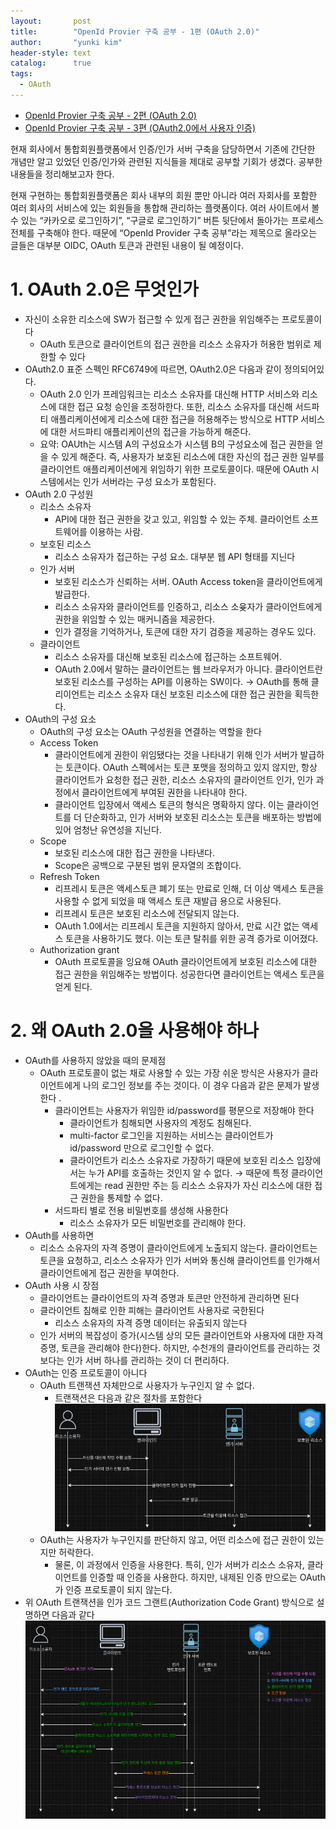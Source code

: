 ```yaml
---
layout:       post
title:        "OpenId Provier 구축 공부 - 1편 (OAuth 2.0)"
author:       "yunki kim"
header-style: text
catalog:      true
tags:
  - OAuth
---
```


- [OpenId Provier 구축 공부 - 2편 (OAuth 2.0)](https://www.skullkim-dev.com/2025/02/17/oauth2-token-protection/)
- [OpenId Provier 구축 공부 - 3편 (OAuth2.0에서 사용자 인증)](https://www.skullkim-dev.com/2025/02/27/oidc-openid/)

현재 회사에서 통합회원플랫폼에서 인증/인가 서버 구축을 담당하면서 기존에 간단한 개념만 알고 있었던 인증/인가와 관련된 지식들을 제대로 공부할 기회가 생겼다. 공부한 내용들을 정리해보고자 한다.

현재 구현하는 통합회원플랫폼은 회사 내부의 회원 뿐만 아니라 여러 자회사를 포함한 여러 회사의 서비스에 있는 회원들을 통합해 관리하는 플랫폼이다. 여러 사이트에서 볼 수 있는 “카카오로 로그인하기”, “구글로 로그인하기” 버튼 뒷단에서 돌아가는 프로세스 전체를 구축해야 한다. 때문에 “OpenId Provider 구축 공부”라는 제목으로 올라오는 글들은 대부분 OIDC, OAuth 토큰과 관련된 내용이 될 예정이다.

# 1. OAuth 2.0은 무엇인가

- 자신이 소유한 리소스에 SW가 접근할 수 있게 접근 권한을 위임해주는 프로토콜이다
    - OAuth 토큰으로 클라이언트의 접근 권한을 리소스 소유자가 허용한 범위로 제한할 수 있다
- OAuth2.0 표준 스펙인 RFC6749에 따르면, OAuth2.0은 다음과 같이 정의되어있다.
    - OAuth 2.0 인가 프레임워크는 리소스 소유자를 대신해 HTTP 서비스와 리소스에 대한 접근 요청 승인을 조정하한다. 또한,  리소스 소유자를 대신해 서드파티 애플리케이션에게 리소스에 대한 접근을 허용해주는 방식으로 HTTP 서비스에 대한 서드파티 애플리케이션의 접근을 가능하게 해준다.
    - 요약: OAUth는 시스템 A의 구성요소가 시스템 B의 구성요소에 접근 권한을 얻을 수 있게 해준다. 즉, 사용자가 보호된 리소스에 대한 자신의 접근 권한 일부를 클라이언트 애플리케이션에게 위임하기 위한 프로토콜이다. 때문에 OAuth 시스템에서는 인가 서버라는 구성 요소가 포함된다.
- OAuth 2.0 구성원
    - 리소스 소유자
        - API에 대한 접근 권한을 갖고 있고, 위임할 수 있는 주체. 클라이언트 소프트웨어를 이용하는 사람.
    - 보호된 리소스
        - 리소스 소유자가 접근하는 구성 요소. 대부분 웹 API 형태를 지닌다
    - 인가 서버
        - 보호된 리소스가 신뢰하는 서버. OAuth Access token을 클라이언트에게 발급한다.
        - 리소스 소유자와 클라이언트를 인증하고, 리소스 소윶자가 클라이언트에게 권한을 위임할 수 있는 매커니즘을 제공한다.
        - 인가 결정을 기억하거나, 토큰에 대한 자기 검증을 제공하는 경우도 있다.
    - 클라이언트
        - 리소스 소유자를 대신해 보호된 리소스에 접근하는 소프트웨어.
        - OAuth 2.0에서 말하는 클라이언트는 웹 브라우저가 아니다. 클라이언트란 보호된 리소스를 구성하는 API를 이용하는 SW이다. → OAuth를 통해 클리이언트는 리소스 소유자 대신 보호된 리소스에 대한 접근 권한을 획득한다.
- OAuth의 구성 요소
    - OAuth의 구성 요소는 OAuth 구성원을 연결하는 역할을 한다
    - Access Token
        - 클라이언트에게 권한이 위임됐다는 것을 나타내기 위해 인가 서버가 발급하는 토큰이다. OAuth 스펙에서는 토큰 포맷을 정의하고 있지 않지만, 항상 클라이언트가 요청한 접근 권한, 리소스 소유자의 클라이언트 인가, 인가 과정에서 클라이언트에게 부여된 권한을 나타내야 한다.
        - 클라이언트 입장에서 액세스 토큰의 형식은 명확하지 않다. 이는 클라이언트를 더 단순화하고, 인가 서버와 보호된 리소스는 토큰을 배포하는 방법에 있어 엄청난 유연성을 지닌다.
    - Scope
        - 보호된 리소스에 대한 접근 권한을 나타낸다.
        - Scope은 공백으로 구분된 범위 문자열의 조합이다.
    - Refresh Token
        - 리프레시 토큰은 액세스토큰 폐기 또는 만료로 인해, 더 이상 액세스 토큰을 사용할 수 없게 되었을 때 액세스 토큰 재발급 용으로 사용된다.
        - 리프레시 토큰은 보호된 리소스에 전달되지 않는다.
        - OAuth 1.0에서는 리프레시 토큰을 지원하지 않아서, 만료 시간 없는 액세스 토큰을 사용하기도 했다. 이는 토큰 탈취를 위한 공격 증가로 이어졌다.
    - Authorization grant
        - OAuth 프로토콜을 잉요해 OAuth 클라이언트에게 보호된 리소스에 대한 접근 권한을 위임해주는 방법이다. 성공한다면 클라이언트는 액세스 토큰을 얻게 된다.

# 2. 왜 OAuth 2.0을 사용해야 하나

- OAuth를 사용하지 않았을 때의 문제점
    - OAuth 프로토콜이 없는 채로 사용할 수 있는 가장 쉬운 방식은 사용자가 클라이언트에게 나의 로그인 정보를 주는 것이다. 이 경우 다음과 같은 문제가 발생한다 .
        - 클라이언트는 사용자가 위임한 id/password를 평문으로 저장해야 한다
            - 클라이언트가 침해되면 사용자의 계정도 침해된다.
            - multi-factor 로그인을 지원하는 서비스는 클라이언트가 id/password 만으로 로그인할 수 없다.
            - 클라이언트가 리소스 소유자로 가장하기 때문에 보호된 리소스 입장에서는 누가 API를 호출하는 것인지 알 수 없다. → 때문에 특정 클라이언트에게는 read 권한만 주는 등 리소스 소유자가 자신 리소스에 대한 접근 권한을 통제할 수 없다.
        - 서드파티 별로 전용 비밀번호를 생성해 사용한다
            - 리소스 소유자가 모든 비밀번호를 관리해야 한다.
- OAuth를 사용하면
    - 리소스 소유자의 자격 증명이 클라이언트에게 노출되지 않는다. 클라이언트는 토큰을 요청하고, 리소스 소유자가 인가 서버와 통신해 클라이언트를 인가해서 클라이언트에게 접근 권한을 부여한다.
- OAuth 사용 시 장점
    - 클라이언트는 클라이언트의 자격 증명과 토큰만 안전하게 관리하면 된다
    - 클라이언트 침해로 인한 피해는 클라이언트 사용자로 국한된다
        - 리소스 소유자의 자격 증명 데이터는 유출되지 않는다
    - 인가 서버의 복잡성이 증가(시스템 상의 모든 클라이언트와 사용자에 대한 자격 증명, 토큰을 관리해야 한다)한다. 하지만, 수천개의 클라이언트를 관리하는 것 보다는 인가 서버 하나를 관리하는 것이 더 편리하다.
- OAuth는 인증 프로토콜이 아니다
    - OAuth 트랜잭션 자체만으로 사용자가 누구인지 알 수 없다.
        - 트랜잭션은 다음과 같은 절차를 포함한다
![oauth transaction](/img/2025-02-13-oidc-oauth2/img.png)
    - OAuth는 사용자가 누구인지를 판단하지 않고, 어떤 리소스에 접근 권한이 있는지만 허락한다.
      - 물론, 이 과정에서 인증을 사용한다. 특히, 인가 서버가 리소스 소유자, 클라이언트를 인증할 때 인증을 사용한다. 하지만, 내제된 인증 만으로는 OAuth가 인증 프로토콜이 되지 않는다.
- 위 OAuth 트랜잭션을 인가 코드 그랜트(Authorization Code Grant) 방식으로 설명하면 다음과 같다
![oauth transaction_with_auth_code_grant](/img/2025-02-13-oidc-oauth2/img1.png)
